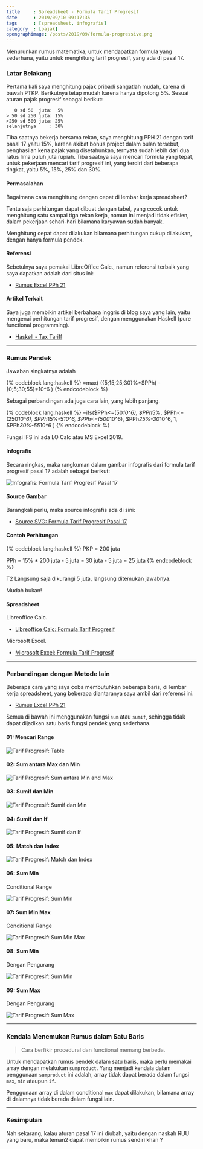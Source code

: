 ```yaml
---
title     : Spreadsheet - Formula Tarif Progresif
date      : 2019/09/10 09:17:35
tags      : [spreadsheet, infografis]
category  : [pajak]
opengraphimage: /posts/2019/09/formula-progressive.png
---
```


Menurunkan rumus matematika,
untuk mendapatkan formula yang sederhana,
yaitu untuk menghitung tarif progresif,
yang ada di pasal 17.
<!-- more -->

### Latar Belakang 

Pertama kali saya menghitung pajak pribadi sangatlah mudah,
karena di bawah PTKP. Berikutnya tetap mudah karena hanya dipotong 5%.
Sesuai aturan pajak progresif sebagai berikut:

```
   0 sd 50  juta:  5%
> 50 sd 250 juta: 15%
>250 sd 500 juta: 25%
selanjutnya     : 30%
```

Tiba saatnya bekerja bersama rekan,
saya menghitung PPH 21 dengan tarif pasal 17 yaitu 15%,
karena akibat bonus project dalam bulan tersebut,
penghasilan kena pajak yang disetahunkan,
ternyata sudah lebih dari dua ratus lima puluh juta rupiah.
Tiba saatnya saya mencari formula yang tepat,
untuk pekerjaan mencari tarif progresif ini,
yang terdiri dari beberapa tingkat,
yaitu 5%, 15%, 25% dan 30%.

#### Permasalahan

Bagaimana cara menghitung dengan cepat di lembar kerja spreadsheet?

Tentu saja perhitungan dapat dibuat dengan tabel,
yang cocok untuk menghitung satu sampai tiga rekan kerja,
namun ini menjadi tidak efisien, 
dalam pekerjaan sehari-hari bilamana karyawan sudah banyak.

Menghitung cepat dapat dilakukan bilamana perhitungan cukup dilakukan,
dengan hanya formula pendek.

#### Referensi

Sebetulnya saya pemakai LibreOffice Calc.,
namun referensi terbaik yang saya dapatkan adalah dari situs ini:

* [Rumus Excel PPh 21](https://excelku.com/2015/03/15/rumus-excel-pph-21/)

#### Artikel Terkait

Saya juga membikin artikel berbahasa inggris di blog saya yang lain,
yaitu mengenai perhitungan tarif progresif,
dengan menggunakan Haskell (pure functional programming).

* [Haskell - Tax Tariff](https://epsi-rns.gitlab.io/code/2019/09/01/progressive-tax-tariff-01/)

-- -- --

### Rumus Pendek

Jawaban singkatnya adalah

{% codeblock lang:haskell %}
=max( ({5;15;25;30}%*$PPh) - {0;5;30;55}*10^6 )
{% endcodeblock %}

Sebagai perbandingan ada juga cara lain,
yang lebih panjang.

{% codeblock lang:haskell %}
=ifs($PPh<=(50*10^6),  $PPh*5%,
     $PPh<=(250*10^6), $PPh*15%-5*10^6,
     $PPh<=(500*10^6), $PPh*25%-30*10^6,
     1,                $PPh*30%-55*10^6
    )
{% endcodeblock %}

Fungsi IFS ini ada LO Calc atau MS Excel 2019.

#### Infografis

Secara ringkas,
maka rangkuman dalam gambar infografis
dari formula tarif progresif pasal 17
adalah sebagai berikut:

![Infografis: Formula Tarif Progresif Pasal 17][tarif-progresif-infografis]

#### Source Gambar

Barangkali perlu, maka source infografis ada di sini:

* [Source SVG: Formula Tarif Progresif Pasal 17][tarif-progresif-source-svg]

#### Contoh Perhitungan

{% codeblock lang:haskell %}
PKP = 200 juta

PPh = 15% * 200 juta - 5 juta
    = 30 juta - 5 juta
    = 25 juta
{% endcodeblock %}

T2 Langsung saja dikurangi 5 juta, langsung ditemukan jawabnya.

Mudah bukan!

#### Spreadsheet

Libreoffice Calc.

* [Libreoffice Calc: Formula Tarif Progresif][tarif-progresif-libreoffice]

Microsoft Excel.

* [Microsoft Excel: Formula Tarif Progresif][tarif-progresif-ms-office]

-- -- --

### Perbandingan dengan Metode lain

Beberapa cara yang saya coba membutuhkan beberapa baris,
di lembar kerja spreadsheet,
yang beberapa diantaranya saya ambil dari referensi ini:

* [Rumus Excel PPh 21](https://excelku.com/2015/03/15/rumus-excel-pph-21/)

Semua di bawah ini menggunakan fungsi `sum` atau `sumif`,
sehingga tidak dapat dijadikan satu baris fungsi pendek yang sederhana.

#### 01: Mencari Range

![Tarif Progresif: Table][tarif-01-table]

#### 02: Sum antara Max dan Min

![Tarif Progresif: Sum antara Min and Max][tarif-02-between]

#### 03: Sumif dan Min

![Tarif Progresif: Sumif dan Min][tarif-03-sumif]

#### 04: Sumif dan If

![Tarif Progresif: Sumif dan If][tarif-04-sumif]

#### 05: Match dan Index

![Tarif Progresif: Match dan Index][tarif-05-match]

#### 06: Sum Min

Conditional Range

![Tarif Progresif: Sum Min][tarif-06-sum-min]

#### 07: Sum Min Max

Conditional Range

![Tarif Progresif: Sum Min Max][tarif-07-min-max]

#### 08: Sum Min

Dengan Pengurang

![Tarif Progresif: Sum Min][tarif-08-sum-min]

#### 09: Sum Max

Dengan Pengurang

![Tarif Progresif: Sum Max][tarif-09-sum-max]

-- -- --

### Kendala Menemukan Rumus dalam Satu Baris

> Cara berfikir procedural dan functional memang berbeda.

Untuk mendapatkan rumus pendek dalam satu baris,
maka perlu memakai array dengan melakukan `sumproduct`.
Yang menjadi kendala dalam penggunaan `sumproduct` ini adalah,
array tidak dapat berada dalam fungsi `max`, `min` ataupun `if`.

Penggunaan array di dalam conditional `max` dapat dilakukan,
bilamana array di dalamnya tidak berada dalam fungsi lain.

-- -- --

### Kesimpulan

Nah sekarang, kalau aturan pasal 17 ini diubah,
yaitu dengan naskah RUU yang baru,
maka teman2 dapat membikin rumus sendiri khan ?

[//]: <> ( -- -- -- links below -- -- -- )

[tarif-progresif-infografis]:   /posts/2019/09/formula-progressive.png
[tarif-progresif-source-svg]:   /posts/2019/09/formula-progressive.svg
[tarif-progresif-libreoffice]:  /posts/2019/09/hitung-tarif-progresif.ods
[tarif-progresif-ms-office]:    /posts/2019/09/hitung-tarif-progresif.xls

[tarif-01-table]:   /posts/2019/09/01-table.png
[tarif-02-between]: /posts/2019/09/02-between.png
[tarif-03-sumif]:   /posts/2019/09/03-sumif-min.png
[tarif-04-sumif]:   /posts/2019/09/04-sumif-if.png
[tarif-05-match]:   /posts/2019/09/05-match-index.png
[tarif-06-sum-min]: /posts/2019/09/06-sum-min.png
[tarif-07-min-max]: /posts/2019/09/07-sum-min-max.png
[tarif-08-sum-min]: /posts/2019/09/08-sum-min.png
[tarif-09-sum-max]: /posts/2019/09/09-sum-max.png
